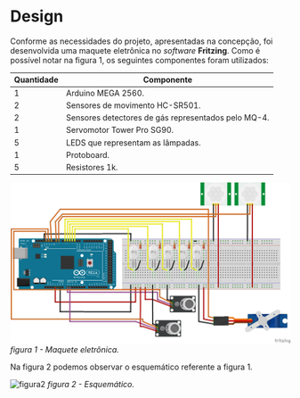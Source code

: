 # Design

Conforme as necessidades do projeto, apresentadas na concepção, foi desenvolvida uma maquete eletrônica no *software* **Fritzing**.
Como é possível notar na figura 1, os seguintes componentes foram utilizados:

Quantidade | Componente
-----------|--------------
 1 | Arduino MEGA 2560.
 2 | Sensores de movimento HC-SR501.
 2 | Sensores detectores de gás representados pelo MQ-4.
 1  |Servomotor Tower Pro SG90.
 5  |LEDS que representam as lâmpadas.
 1  |Protoboard.
 5 | Resistores 1k.


![figura1](https://github.com/luiz-sene/ProjetoIntegradorII/blob/main/imagens/design_PI_2.png)
*figura 1 - Maquete eletrônica.*

Na figura 2 podemos observar o esquemático referente a figura 1.

![figura2](https://github.com/luiz-sene/ProjetoIntegradorII/blob/main/imagens/design_PI_2_2_Esquemático.png)
*figura 2 - Esquemático.*

                       

